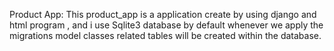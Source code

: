 Product App:
   This product_app is a application create by using django and html program , and i use Sqlite3 database by default whenever we apply the migrations model classes related tables will be created within the database.
